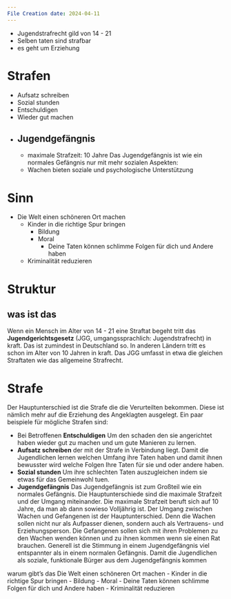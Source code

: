 ```yaml
---
File Creation date: 2024-04-11
---
```

- Jugendstrafrecht gild von 14 - 21
- Selben taten sind strafbar
- es geht um Erziehung
# Strafen
- Aufsatz schreiben
- Sozial stunden
- Entschuldigen
- Wieder gut machen
- ## Jugendgefängnis
	- maximale Strafzeit: 10 Jahre
	Das Jugendgefängnis ist wie ein normales Gefängnis nur mit mehr sozialen Aspekten:
	- Wachen bieten soziale und psychologische Unterstützung

# Sinn
- Die Welt einen schöneren Ort machen
	- Kinder in die richtige Spur bringen
		- Bildung
		- Moral
			- Deine Taten können schlimme Folgen für dich und Andere haben
	- Kriminalität reduzieren

# Struktur
## was ist das
Wenn ein Mensch im Alter von 14 - 21 eine Straftat begeht tritt das **Jugendgerichtsgesetz** (JGG, umgangssprachlich: Jugendstrafrecht) in kraft. Das ist zumindest in Deutschland so. In anderen Ländern tritt es schon im Alter von 10 Jahren in kraft. Das JGG umfasst in etwa die gleichen Straftaten wie das allgemeine Strafrecht. 
# Strafe
Der Hauptunterschied ist die Strafe die die Verurteilten bekommen. Diese ist nämlich mehr auf die Erziehung des Angeklagten ausgelegt. Ein paar beispiele für mögliche Strafen sind:
- Bei Betroffenen **Entschuldigen**
	Um den schaden den sie angerichtet haben wieder gut zu machen und um gute Manieren zu lernen.
- **Aufsatz schreiben** der mit der Strafe in Verbindung liegt. 
	Damit die Jugendlichen lernen welchen Umfang ihre Taten haben und damit ihnen bewusster wird welche Folgen Ihre Taten für sie und oder andere haben.
- **Sozial stunden**
	Um ihre schlechten Taten auszugleichen indem sie etwas für das Gemeinwohl tuen.
- **Jugendgefängnis**
	Das Jugendgefängnis ist zum Großteil wie ein normales Gefängnis. Die Hauptunterschiede sind die maximale Strafzeit und der Umgang miteinander. Die maximale Strafzeit beruft sich auf 10 Jahre, da man ab dann sowieso Volljährig ist.
	Der Umgang zwischen Wachen und Gefangenen ist der Hauptunterschied. Denn die Wachen sollen nicht nur als Aufpasser dienen, sondern auch als Vertrauens- und Erziehungsperson. Die Gefangenen sollen sich mit ihren Problemen zu den Wachen wenden können und zu ihnen kommen wenn sie einen Rat brauchen.
	Generell ist die Stimmung in einem Jugendgefängnis viel entspannter als in einem normalen Gefängnis.
	Damit die Jugendlichen als soziale, funktionale Bürger aus dem Jugendgefängnis kommen


warum gibt’s das
	 Die Welt einen schöneren Ort machen
	- Kinder in die richtige Spur bringen
		- Bildung
		- Moral
			- Deine Taten können schlimme Folgen für dich und Andere haben
	- Kriminalität reduzieren